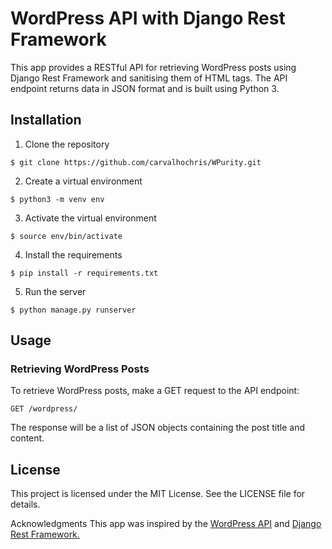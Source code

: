 # WordPress API with Django Rest Framework

This app provides a RESTful API for retrieving WordPress posts using Django Rest Framework and sanitising them of HTML tags. The API endpoint returns data in JSON format and is built using Python 3.

## Installation

1. Clone the repository

```$ git clone https://github.com/carvalhochris/WPurity.git```

2. Create a virtual environment

```$ python3 -m venv env```

3. Activate the virtual environment

```$ source env/bin/activate```

4. Install the requirements

```$ pip install -r requirements.txt```

5. Run the server

```$ python manage.py runserver```

## Usage

### Retrieving WordPress Posts

To retrieve WordPress posts, make a GET request to the API endpoint:

`GET /wordpress/`

The response will be a list of JSON objects containing the post title and content.

<!-- ## Contributing

Contributions to this project are welcome. To contribute, follow these steps:

Fork the repository
Create a new branch (git checkout -b feature)
Commit your changes (git commit -am 'Add feature')
Push the branch (git push origin feature)
Create a Pull Request -->

## License

This project is licensed under the MIT License. See the LICENSE file for details.

Acknowledgments
This app was inspired by the [WordPress API](https://developer.wordpress.org/rest-api/) and [Django Rest Framework.](https://www.django-rest-framework.org/)

